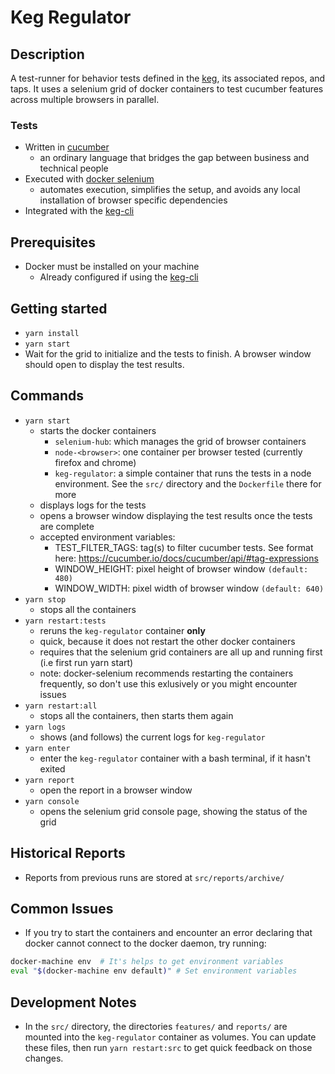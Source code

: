 # Keg Regulator

## Description

A test-runner for behavior tests defined in the [keg](https://github.com/simpleviewinc/keg-core), its associated repos, and taps. It uses a selenium grid of docker containers to test cucumber features across multiple browsers in parallel.

### Tests

* Written in [cucumber](https://cucumber.io/)
  * an ordinary language that bridges the gap between business and technical people
* Executed with [docker selenium](https://github.com/SeleniumHQ/docker-selenium)
  * automates execution, simplifies the setup, and avoids any local installation of browser specific dependencies
* Integrated with the [keg-cli](https://github.com/simpleviewinc/keg-cli)

## Prerequisites

* Docker must be installed on your machine
  * Already configured if using the [keg-cli](https://github.com/simpleviewinc/keg-cli)

## Getting started

* `yarn install`
* `yarn start`
* Wait for the grid to initialize and the tests to finish. A browser window should open to display the test results.

## Commands

* `yarn start`
  * starts the docker containers
    * `selenium-hub`: which manages the grid of browser containers
    * `node-<browser>`: one container per browser tested (currently firefox and chrome)
    * `keg-regulator`: a simple container that runs the tests in a node environment. See the `src/` directory and the `Dockerfile` there for more
  * displays logs for the tests
  * opens a browser window displaying the test results once the tests are complete
  * accepted environment variables:
    * TEST_FILTER_TAGS: tag(s) to filter cucumber tests. See format here: https://cucumber.io/docs/cucumber/api/#tag-expressions
    * WINDOW_HEIGHT: pixel height of browser window `(default: 480)`
    * WINDOW_WIDTH: pixel width of browser window `(default: 640)`
* `yarn stop`
  * stops all the containers
* `yarn restart:tests`
  * reruns the `keg-regulator` container **only**
  * quick, because it does not restart the other docker containers
  * requires that the selenium grid containers are all up and running first (i.e first run yarn start)
  * note: docker-selenium recommends restarting the containers frequently, so don't use this exlusively or you might encounter issues
* `yarn restart:all`
  * stops all the containers, then starts them again
* `yarn logs`
  * shows (and follows) the current logs for `keg-regulator`
* `yarn enter`
  * enter the `keg-regulator` container with a bash terminal, if it hasn't exited
* `yarn report`
  * open the report in a browser window
* `yarn console`
  * opens the selenium grid console page, showing the status of the grid

## Historical Reports

* Reports from previous runs are stored at `src/reports/archive/`

## Common Issues

* If you try to start the containers and encounter an error declaring that docker cannot connect to the docker daemon, try running:

```bash
docker-machine env  # It's helps to get environment variables
eval "$(docker-machine env default)" # Set environment variables
```

## Development Notes

* In the `src/` directory, the directories `features/` and `reports/` are mounted into the `keg-regulator` container as volumes. You can update these files, then run `yarn restart:src` to get quick feedback on those changes.
